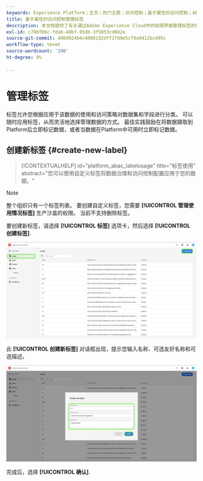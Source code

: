 ```yaml
---
keywords: Experience Platform；主页；热门主题；访问控制；基于属性的访问控制；ABAC
title: 基于属性的访问控制管理标签
description: 本文档提供了有关通过Adobe Experience Cloud中的权限界面管理标签的信息
exl-id: c790f09c-fda6-48bf-95db-3f5053cd882e
source-git-commit: 4069924b4c4000192dff1f89e5cf9a9412bcd95c
workflow-type: tm+mt
source-wordcount: '190'
ht-degree: 9%

---
```


# 管理标签

标签允许您根据应用于该数据的使用和访问策略对数据集和字段进行分类。 可以随时应用标签，从而灵活地选择管理数据的方式。 最佳实践鼓励在将数据摄取到Platform后立即标记数据，或者当数据在Platform中可用时立即标记数据。

## 创建新标签 {#create-new-label}

>[!CONTEXTUALHELP]
>id="platform_abac_labelusage"
>title="标签使用"
>abstract="您可以使用自定义标签将数据治理和访问控制配置应用于您的数据。"

>[!NOTE]
>
>整个组织只有一个标签列表。 要创建自定义标签，您需要 **[!UICONTROL 管理使用情况标签]** 生产沙盒的权限。 当前不支持删除标签。

要创建新标签，请选择 **[!UICONTROL 标签]** 选项卡，然后选择 **[!UICONTROL 创建标签]**.

![flac-new-label](../../images/flac-ui/create-label.png)

此 **[!UICONTROL 创建新标签]** 对话框出现，提示您输入名称、可选友好名称和可选描述。

![new-label-info](../../images/flac-ui/new-label-info.png)

完成后，选择 **[!UICONTROL 确认]**.
